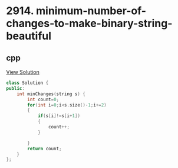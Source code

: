 # 2914. minimum-number-of-changes-to-make-binary-string-beautiful

## cpp

[View Solution](2914-minimum-number-of-changes-to-make-binary-string-beautiful.cpp)


```cpp
class Solution {
public:
    int minChanges(string s) {
        int count=0;
        for(int i=0;i<s.size()-1;i+=2)
        {
            if(s[i]!=s[i+1])
            {
                count++;
            }

        }
        return count;
    }
};
```
